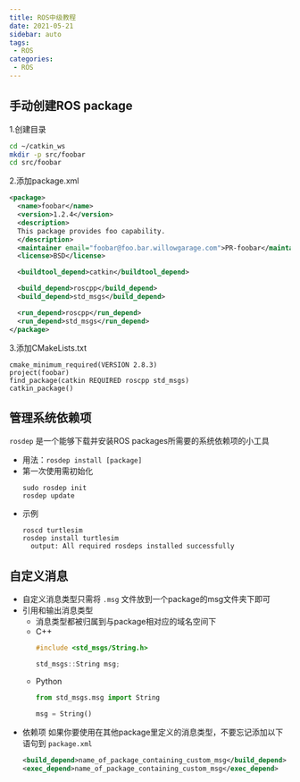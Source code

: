 ```yaml
---
title: ROS中级教程
date: 2021-05-21
sidebar: auto
tags: 
 - ROS
categories:
 - ROS
---
```


## 手动创建ROS package

1.创建目录
``` bash
cd ~/catkin_ws
mkdir -p src/foobar
cd src/foobar 
```
2.添加package.xml
``` xml
<package>
  <name>foobar</name>
  <version>1.2.4</version>
  <description>
  This package provides foo capability.
  </description>
  <maintainer email="foobar@foo.bar.willowgarage.com">PR-foobar</maintainer>
  <license>BSD</license>

  <buildtool_depend>catkin</buildtool_depend>

  <build_depend>roscpp</build_depend>
  <build_depend>std_msgs</build_depend>

  <run_depend>roscpp</run_depend>
  <run_depend>std_msgs</run_depend>
</package>
```
3.添加CMakeLists.txt
```
cmake_minimum_required(VERSION 2.8.3)
project(foobar)
find_package(catkin REQUIRED roscpp std_msgs)
catkin_package()
```

## 管理系统依赖项

`rosdep` 是一个能够下载并安装ROS packages所需要的系统依赖项的小工具
- 用法：`rosdep install [package]`
- 第一次使用需初始化
  ```
  sudo rosdep init
  rosdep update
  ```
- 示例
  ```
  roscd turtlesim
  rosdep install turtlesim
    output: All required rosdeps installed successfully
  ```

## 自定义消息

- 自定义消息类型只需将 `.msg` 文件放到一个package的msg文件夹下即可
- 引用和输出消息类型
  - 消息类型都被归属到与package相对应的域名空间下
  - C++
    ``` cpp
    #include <std_msgs/String.h>

    std_msgs::String msg;
    ```
  - Python
    ``` py
    from std_msgs.msg import String

    msg = String()
    ```
- 依赖项
  如果你要使用在其他package里定义的消息类型，不要忘记添加以下语句到 `package.xml`
  ``` xml
  <build_depend>name_of_package_containing_custom_msg</build_depend>
  <exec_depend>name_of_package_containing_custom_msg</exec_depend>
  ```